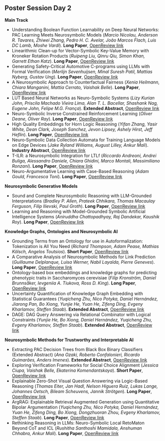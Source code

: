 ## Poster Session Day 2

**Main Track**

- Understanding Boolean Function Learnability on Deep Neural Networks: PAC Learning Meets Neurosymbolic Models (_Marcio Nicolau, Anderson R. Tavares, Zhiwei Zhang, Pedro H. C. Avelar, João Marcos Flach, Luis DC Lamb, Moshe Vardi_). **Long Paper**, [OpenReview link](https://openreview.net/forum?id=RrqvMvwpWn)
- Linearithmic Clean-up for Vector-Symbolic Key-Value Memory with Kroneker Rotation Products (_Ruipeng Liu, Qinru Qiu, Simon Khan, Garrett Ethan Katz_). **Long Paper**, [OpenReview link](https://openreview.net/forum?id=MxZZKQfjg5)
- Generating Safety-Critical Automotive C-programs using LLMs with Formal Verification (_Merlijn Sevenhuijsen, Minal Suresh Patil, Mattias Nyberg, Gustav Ung_). **Long Paper**, [OpenReview link](https://openreview.net/forum?id=xcLrUIeGo3)
- A Neurosymbolic Approach to Counterfactual Fairness (_Xenia Heilmann, Chiara Manganini, Mattia Cerrato, Vaishak Belle_). **Long Paper**, [OpenReview link](https://openreview.net/forum?id=YZSDHz3Ydb)
- LUT Based Neural Networks as Neuro-Symbolic Systems (_Lizy Kurian John, Priscila Machado Vieira Lima, Alan T. L. Bacellar, Shashank Nag, Eugene John, Felipe M.G. França_). **Extended Abstract**, [OpenReview link](https://openreview.net/forum?id=8zLLH9euYp)
- Neuro-Symbolic Inverse Constrained Reinforcement Learning (_Oliver Deane, Oliver Ray_). **Long Paper**, [OpenReview link](https://openreview.net/forum?id=oVb3sJAnfx)
- High Quality Embeddings for Horn Logic Reasoning (_Yifan Zhang, Yasir White, Dean Clark, Joseph Sanchez, Jevon Lipsey, Ashely Hirst, Jeff Heflin_). **Long Paper**, [OpenReview link](https://openreview.net/forum?id=QeZuGranYJ)
- Neuro‑Symbolic Data Collection Automata for Training Language Models on Edge Devices (_Jake Ryland Williams, August Lilley, Ankur Mali_). **Industry Abstract**, [OpenReview link](https://openreview.net/forum?id=wO7CP2lpCJ)
- T-ILR: a Neurosymbolic Integration for LTLf (_Riccardo Andreoni, Andrei Buliga, Alessandro Daniele, Chiara Ghidini, Marco Montali, Massimiliano Ronzani_). **Long Paper**, [OpenReview link](https://openreview.net/forum?id=TI0aaA9Nfa)
- Neuro-Argumentative Learning with Case-Based Reasoning (_Adam Gould, Francesca Toni_). **Long Paper**, [OpenReview link](https://openreview.net/forum?id=tke5yswemI)

**Neurosymbolic Generative Models**

- Sound and Complete Neurosymbolic Reasoning with LLM-Grounded Interpretations (_Bradley P. Allen, Prateek Chhikara, Thomas Macaulay Ferguson, Filip Ilievski, Paul Groth_). **Long Paper**, [OpenReview link](https://openreview.net/forum?id=yGLdjzQT9m)
- Learning and Reasoning with Model-Grounded Symbolic Artificial Intelligence Systems (_Aniruddha Chattopadhyay, Raj Dandekar, Kaushik Roy_). **Long Paper**, [OpenReview link](https://openreview.net/forum?id=4T8HP1SHOW)

**Knowledge Graphs, Ontologies and Neurosymbolic AI**

- Grounding Terms from an Ontology for use in Autoformalization: Tokenization is All You Need (_Richard Thompson, Adam Pease, Mathias Kölsch, Angelos Toutsios_). **Short Paper**, [OpenReview link](https://openreview.net/forum?id=oDygYsPhS8)
- A Comparative Analysis of Neurosymbolic Methods for Link Prediction (_Guillaume Delplanque, Luisa Werner, Nabil Layaïda, Pierre Geneves_). **Long Paper**, [OpenReview link](https://openreview.net/forum?id=hCyqbFapJi)
- Ontology-based box embeddings and knowledge graphs for predicting phenotypic traits in Saccharomyces cerevisiae (_Filip Kronström, Daniel Brunnsåker, Ievgeniia A. Tiukova, Ross D. King_). **Long Paper**, [OpenReview link](https://openreview.net/forum?id=RUiTmnJrSS)
- Uncertainty Quantification of Knowledge Graph Embedding with Statistical Guarantees (_Yuqicheng Zhu, Nico Potyka, Daniel Hernández, Jiarong Pan, Bo Xiong, Yunjie He, Yuan He, Zifeng Ding, Evgeny Kharlamov, Steffen Staab_). **Extended Abstract**, [OpenReview link](https://openreview.net/forum?id=4odAwBAhQ2)
- DAGE: DAG Query Answering via Relational Combinator with Logical Constraints (_Yunjie He, Bo Xiong, Daniel Hernández, Yuqicheng Zhu, Evgeny Kharlamov, Steffen Staab_). **Extended Abstract**, [OpenReview link](https://openreview.net/forum?id=LM9qGvEOS0)

**Neurosymbolic Methods for Trustworthy and Interpretable AI**

- Extracting PAC Decision Trees from Black Box Binary Classifiers (Extended Abstract) (_Ana Ozaki, Roberto Confalonieri, Ricardo Guimarães, Anders Imenes_). **Extended Abstract**, [OpenReview link](https://openreview.net/forum?id=yjOXOKORQu)
- Exploring Verification Frameworks for Social Choice Alignment (_Jessica Ciupa, Vaishak Belle, Ekaterina Komendantskaya_). **Short Paper**, [OpenReview link](https://openreview.net/forum?id=BfxoGYNJa3)
- Explainable Zero-Shot Visual Question Answering via Logic-Based Reasoning (_Thomas Eiter, Jan Hadl, Nelson Higuera Ruiz, Lukas Lange, Johannes Oetsch, Bileam Scheuvens, Jannik Strötgen_). **Long Paper**, [OpenReview link](https://openreview.net/forum?id=k4p44AIby6)
- ArgRAG: Explainable Retrieval Augmented Generation using Quantitative Bipolar Argumentation (_Yuqicheng Zhu, Nico Potyka, Daniel Hernández, Yuan He, Zifeng Ding, Bo Xiong, Dongzhuoran Zhou, Evgeny Kharlamov, Steffen Staab_). **Long Paper**, [OpenReview link](https://openreview.net/forum?id=oYFXK9szLN)
- Rethinking Reasoning in LLMs: Neuro-Symbolic Local RetoMaton Beyond CoT and ICL (_Rushitha Santhoshi Mamidala, Anshuman Chhabra, Ankur Mali_). **Long Paper**, [OpenReview link](https://openreview.net/forum?id=ySTqCi3nqi)

